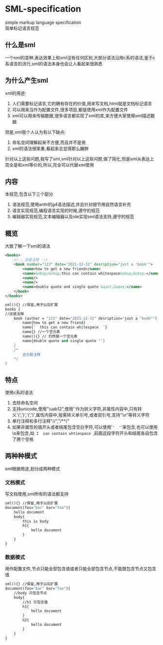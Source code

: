 # SML-specification

simple markup language specification  
简单标记语言规范

## 什么是sml

一个xml的变种,表达效果上和xml没有任何区别,大部分语法沿用c系的语法,鉴于c系语言的流行,sml的语法本身也会让人看起来很熟悉

## 为什么产生sml

xml的用途:

1. 人们需要标记语言,它的确有存在的价值,用来写文档,html就是文档标记语言
2. 可以用来当作为配置文件,很多项目,都是使用xml作为配置文件
3. xml可以用来传输数据,很多语言都实现了xml的库,来方便大家使用xml描述数据

但是,xml我个人认为有以下缺点:

1. 命名空间理解起来不方便,而且并不是用
2. xml的语法很笨重,看起来总显得那么臃肿

针对以上这些问题,我写了sml,sml针对以上这些问题,做了简化,但是sml从表达上完全是和xml等价的,所以,完全可以代替xml使用

## 内容

本规范,包含以下三个部分

1. 语法规范,使用antlr的g4语法描述,并且针对细节用自然语言补充
2. 语言实现规范,编程语言实现的时候,遵守的规范
3. 编辑器实现规范,文本编辑器以及ide实现sml语法支持,遵守的规范

## 概览

大致了解一下sml的语法

```xml
<books>
    <!-- 这是注释 -->
    <book number="123" date="2021-12-31" desription="just a 'book'">
        <name>how to get a new friend</name>
        <name>&nbsp;&nbsp;this can contain whitespace&nbsp;&nbsp;</name>
        <name/>
        <name/>
        <name>double quote and single quote &quot;&apos;</name>
    </book>
</books>
```

```sml
sml(){} //保留,用于以后扩展
books {
//这是注释
    book (author = "123" date="2021-12-31" desription='just a "book"') {
        name{how to get a new friend}
        name{`  this can contain whitespace  `}
        name{} //一个空元素
        name(){} // 仍然是一个空元素
        name{double quote and single quote "'}
    }
    /*
        这也是注释
    */
}
```

## 特点

使用c系的语法

1. 去除命名空间
2. 支持unicode,使用"\uab12",使用'\'作为转义字符,非属性内容中,只有转义'{','}','(',')',属性内容中,按需转义单引号,或者双引号,支持"\n"等转义字符
3. 单行注释和多行注释"//","/**/"
4. 如果非属性的值开头或者结尾包含空白字符,可以使用'`'  '`'来包含,也可以使用\s来包含,如`  I  can contain whtiespace  `,前面这段字符开头和结尾各自包含了两个空格

## 两种种模式

sml根据用途,划分成两种模式

### 文档模式

写文档使用,sml所有的语法都支持

```sml
sml(){} //保留,用于以后扩展
document(foo="bar" bar="foo"){
    hello document
    body{
        this is body
        h1{
            hello document
        }
    }
}
```

### 数据模式

用作配置文件,节点只能全部包含值或者只能全部包含节点,不能既包含节点又包含值

```sml
sml(){} //保留,用于以后扩展
document(foo="bar" bar="foo"){
    //body 只包含节点
    body{
        //h1 只包含值
        h1{
            hello document
        }
        h2{
            hello document
        }
    }
}
```